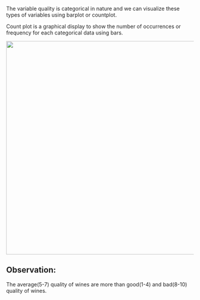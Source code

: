 <p><span style="color:#212121"><span style="background-color:#ffffff">The variable quality is categorical in nature and we can visualize these types of </span></span><span style="color:#212121">variables </span><span style="color:#212121"><span style="background-color:#ffffff">using barplot or countplot.</span></span></p>

<p><span style="color:#212121"><span style="background-color:#ffffff">Count plot is a graphical display to show the number of occurrences or frequency for each categorical data using bars.</span></span></p>

<p style="text-align:center"><img alt="" height="575" src="https://dphi-courses.s3.ap-south-1.amazonaws.com/introduction-to-eda/Module3/eda3m6.png" width="695" /></p>

<h2><span style="color:#212121"><span style="background-color:#ffffff"><strong>Observation:</strong></span></span></h2>

<p><span style="color:#212121"><span style="background-color:#ffffff">The average(5-7) quality of wines are more than good(1-4) and bad(8-10) quality of wines.</span></span></p>

<p>&nbsp;</p>